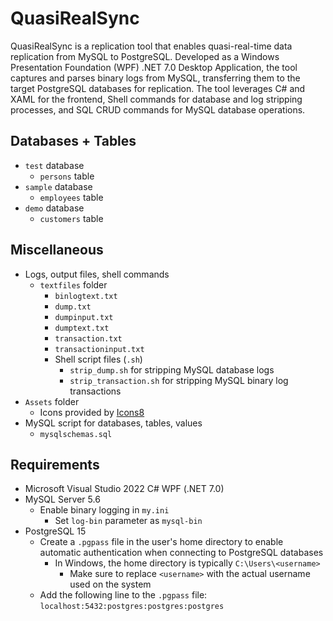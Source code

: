 # QuasiRealSync

QuasiRealSync is a replication tool that enables quasi-real-time data replication from MySQL to PostgreSQL. Developed as a Windows Presentation Foundation (WPF) .NET 7.0 Desktop Application, the tool captures and parses binary logs from MySQL, transferring them to the target PostgreSQL databases for replication. The tool leverages C# and XAML for the frontend, Shell commands for database and log stripping processes, and SQL CRUD commands for MySQL database operations.

## Databases + Tables
- `test` database
	- `persons` table
- `sample` database
	- `employees` table
- `demo` database
	- `customers` table

## Miscellaneous
- Logs, output files, shell commands
	- `textfiles` folder
		- `binlogtext.txt`
		- `dump.txt`
		- `dumpinput.txt`
		- `dumptext.txt`
		- `transaction.txt`
		- `transactioninput.txt`
		- Shell script files (`.sh`)
			- `strip_dump.sh` for stripping MySQL database logs
			- `strip_transaction.sh` for stripping MySQL binary log transactions
- `Assets` folder
	- Icons provided by [Icons8](https://icons8.com/icons)
- MySQL script for databases, tables, values
	- `mysqlschemas.sql`

## Requirements
- Microsoft Visual Studio 2022 C# WPF (.NET 7.0)
- MySQL Server 5.6
	- Enable binary logging in `my.ini`
		- Set `log-bin` parameter as `mysql-bin`
- PostgreSQL 15
	- Create a `.pgpass` file in the user's home directory to enable automatic authentication when connecting to PostgreSQL databases
		- In Windows, the home directory is typically `C:\Users\<username>`
			- Make sure to replace `<username>` with the actual username used on the system
	- Add the following line to the `.pgpass` file: `localhost:5432:postgres:postgres:postgres`